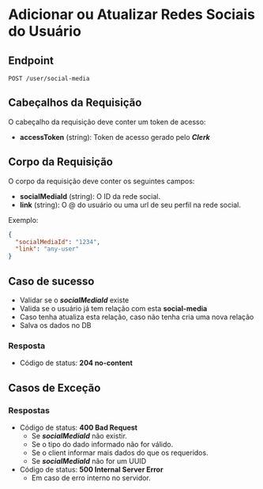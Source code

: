 # Adicionar ou Atualizar Redes Sociais do Usuário

## Endpoint

`POST /user/social-media`

## Cabeçalhos da Requisição

O cabeçalho da requisição deve conter um token de acesso:

- **accessToken** (string): Token de acesso gerado pelo **_Clerk_**

## Corpo da Requisição

O corpo da requisição deve conter os seguintes campos:

- **socialMediaId** (string): O ID da rede social.
- **link** (string): O @ do usuário ou uma url de seu perfil na rede social.

Exemplo:

```json
{
  "socialMediaId": "1234",
  "link": "any-user"
}
```

## Caso de sucesso

- Validar se o **_socialMediaId_** existe
- Valida se o usuário já tem relação com esta **social-media**
- Caso tenha atualiza esta relação, caso não tenha cria uma nova relação
- Salva os dados no DB

### Resposta

- Código de status: **204 no-content**

## Casos de Exceção

### Respostas

- Código de status: **400 Bad Request**
  - Se **_socialMediaId_** não existir.
  - Se o tipo do dado informado não for válido.
  - Se o client informar mais dados do que os requeridos.
  - Se **_socialMediaId_** não for um UUID
- Código de status: **500 Internal Server Error**
  - Em caso de erro interno no servidor.
